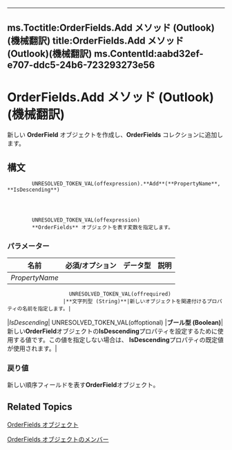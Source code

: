 

---
ms.Toctitle:OrderFields.Add メソッド (Outlook)(機械翻訳)
title:OrderFields.Add メソッド (Outlook)(機械翻訳)
ms.ContentId:aabd32ef-e707-ddc5-24b6-723293273e56
---
# OrderFields.Add メソッド (Outlook)(機械翻訳)




新しい **OrderField** オブジェクトを作成し、**OrderFields** コレクションに追加します。

## 構文

            UNRESOLVED_TOKEN_VAL(offexpression).**Add**(**PropertyName**, **IsDescending**)




            UNRESOLVED_TOKEN_VAL(offexpression)
            **OrderFields** オブジェクトを表す変数を指定します。

### パラメーター

|**名前**|**必須/オプション**|**データ型**|**説明**|
|---|---|---|---|
|*PropertyName*|
                        UNRESOLVED_TOKEN_VAL(offrequired)
                      |**文字列型 (String)**|新しいオブジェクトを関連付けるプロパティの名前を指定します。|
|*IsDescending*|
                        UNRESOLVED_TOKEN_VAL(offoptional)
                      |**ブール型 (Boolean)**|新しい**OrderField**オブジェクトの**IsDescending**プロパティを設定するために使用する値です。この値を指定しない場合は、 **IsDescending**プロパティの既定値が使用されます。|



### 戻り値
新しい順序フィールドを表す**OrderField**オブジェクト。





## Related Topics

[OrderFields オブジェクト](e115fb80-352d-fd2e-c1c3-d266776fe122.md)

[OrderFields オブジェクトのメンバー](c6783e6a-ba75-3768-37f7-274ed6df0a49.md)




